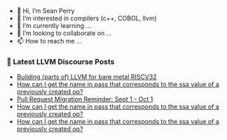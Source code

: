 - 👋 Hi, I’m Sean Perry
- 👀 I’m interested in compilers (c++, COBOL, llvm)
- 🌱 I’m currently learning ...
- 💞️ I’m looking to collaborate on ...
- 📫 How to reach me ...

<!---
s66perry/s66perry is a ✨ special ✨ repository because its `README.md` (this file) appears on your GitHub profile.
You can click the Preview link to take a look at your changes.
--->
### 📕 Latest LLVM Discourse Posts

<!-- DISCOURSE-LLVM:START -->
- [Building &lpar;parts of&rpar; LLVM for bare metal RISCV32](https://discourse.llvm.org/t/building-parts-of-llvm-for-bare-metal-riscv32/73102#post_1)
- [How can I get the name in pass that corresponds to the ssa value of a previously created op?](https://discourse.llvm.org/t/how-can-i-get-the-name-in-pass-that-corresponds-to-the-ssa-value-of-a-previously-created-op/72896#post_6)
- [Pull Request Migration Reminder: Sept 1 - Oct 1](https://discourse.llvm.org/t/pull-request-migration-reminder-sept-1-oct-1/73043#post_2)
- [How can I get the name in pass that corresponds to the ssa value of a previously created op?](https://discourse.llvm.org/t/how-can-i-get-the-name-in-pass-that-corresponds-to-the-ssa-value-of-a-previously-created-op/72896#post_5)
- [How can I get the name in pass that corresponds to the ssa value of a previously created op?](https://discourse.llvm.org/t/how-can-i-get-the-name-in-pass-that-corresponds-to-the-ssa-value-of-a-previously-created-op/72896#post_4)
<!-- DISCOURSE-LLVM:END -->
